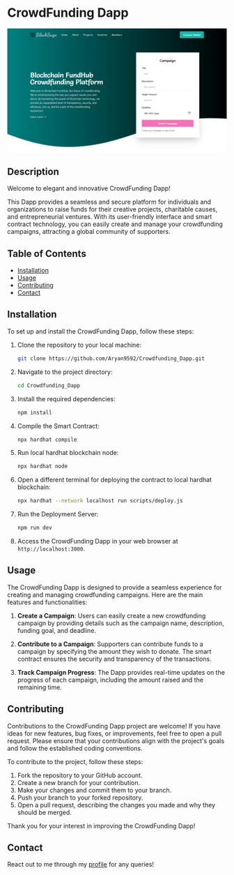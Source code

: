 # CrowdFunding Dapp

![Image Alt Text](./public/main.png)

## Description

Welcome to elegant and innovative CrowdFunding Dapp!

This Dapp provides a seamless and secure platform for individuals and organizations to raise funds for their creative projects, charitable causes, and entrepreneurial ventures. With its user-friendly interface and smart contract technology, you can easily create and manage your crowdfunding campaigns, attracting a global community of supporters.

## Table of Contents

- [Installation](#installation)
- [Usage](#usage)
- [Contributing](#contributing)
- [Contact](#contact)

## Installation

To set up and install the CrowdFunding Dapp, follow these steps:

1. Clone the repository to your local machine:

    ```bash
    git clone https://github.com/Aryan9592/Crowdfunding_Dapp.git
    ```

2. Navigate to the project directory:

    ```bash
    cd Crowdfunding_Dapp
    ```

3. Install the required dependencies:

    ```bash
    npm install
    ```

4. Compile the Smart Contract:

    ```bash
    npx hardhat compile
    ```

5. Run local hardhat blockchain node:

    ```bash
    npx hardhat node
    ```

6. Open a different terminal for deploying the contract to local hardhat blockchain:

    ```bash
    npx hardhat --network localhost run scripts/deploy.js
    ```

7. Run the Deployment Server:

    ```bash
    npm run dev
    ```

8. Access the CrowdFunding Dapp in your web browser at `http://localhost:3000`.

## Usage

The CrowdFunding Dapp is designed to provide a seamless experience for creating and managing crowdfunding campaigns. Here are the main features and functionalities:

1. **Create a Campaign**: Users can easily create a new crowdfunding campaign by providing details such as the campaign name, description, funding goal, and deadline.

2. **Contribute to a Campaign**: Supporters can contribute funds to a campaign by specifying the amount they wish to donate. The smart contract ensures the security and transparency of the transactions.

3. **Track Campaign Progress**: The Dapp provides real-time updates on the progress of each campaign, including the amount raised and the remaining time.

<!-- 4. Withdraw Funds: Once a campaign reaches its funding goal, the creator can withdraw the funds and use them for the intended purpose. The smart contract ensures that only the campaign creator can initiate the withdrawal. -->

<!-- 5. Engage with Supporters: The Dapp allows campaign creators to communicate with their supporters through comments and updates, fostering a sense of community and engagement. -->

<!-- With these features, the CrowdFunding Dapp empowers individuals and organizations to bring their creative projects to life and make a positive impact on the world. -->

## Contributing

Contributions to the CrowdFunding Dapp project are welcome! If you have ideas for new features, bug fixes, or improvements, feel free to open a pull request. Please ensure that your contributions align with the project's goals and follow the established coding conventions.

To contribute to the project, follow these steps:

1. Fork the repository to your GitHub account.
2. Create a new branch for your contribution.
3. Make your changes and commit them to your branch.
4. Push your branch to your forked repository.
5. Open a pull request, describing the changes you made and why they should be merged.

Thank you for your interest in improving the CrowdFunding Dapp!

## Contact

React out to me through my [profile](https://github.com/Aryan9592) for any queries!
